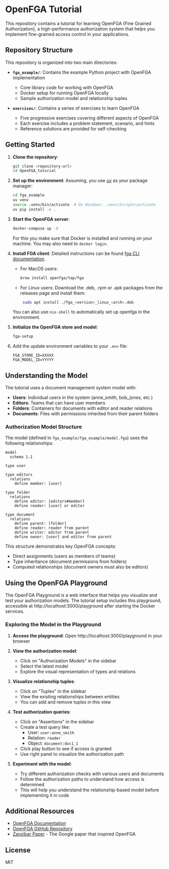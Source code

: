 # OpenFGA Tutorial

This repository contains a tutorial for learning OpenFGA (Fine Grained Authorization), a high-performance authorization system that helps you implement fine-grained access control in your applications.

## Repository Structure

This repository is organized into two main directories:

- **`fga_example/`**: Contains the example Python project with OpenFGA implementation
  - Core library code for working with OpenFGA
  - Docker setup for running OpenFGA locally
  - Sample authorization model and relationship tuples

- **`exercises/`**: Contains a series of exercises to learn OpenFGA
  - Five progressive exercises covering different aspects of OpenFGA
  - Each exercise includes a problem statement, scenario, and hints
  - Reference solutions are provided for self-checking

## Getting Started

1. **Clone the repository**:
   ```bash
   git clone <repository-url>
   cd OpenFGA_tutorial
   ```

2. **Set up the environment**:
   Assuming, you use [uv](https://docs.astral.sh/uv/getting-started/installation/) as your package manager:
   ```bash
   cd fga_example
   uv venv
   source .venv/bin/activate  # On Windows: .venv\Scripts\activate
   uv pip install -e .
   ```

3. **Start the OpenFGA server**:
   ```bash
   docker-compose up -d
   ```
   For this you make sure that Docker is installed and running on your machine. You may also need to `docker login`.

4. **Install FGA client**:
   Detailed instructions can be found [fga CLI documentation](https://github.com/openfga/cli).
   - For MacOS users:
       ```bash
       brew install openfga/tap/fga
       ```
   - For Linux users:
   Download the .deb, .rpm or .apk packages from the releases page and install them:
      ```bash
       sudo apt install ./fga_<version>_linux_<arch>.deb
       ```

    You can also use `nix-shell` to automatically set up openfga in the environment.

5. **Initialize the OpenFGA store and model**:
   ```bash
   fga-setup
   ```
   
6. Add the update environment variables to your `.env` file:
   ```
   FGA_STORE_ID=XXXXX
   FGA_MODEL_ID=YYYYY
   ```

## Understanding the Model

The tutorial uses a document management system model with:

- **Users**: Individual users in the system (anne_smith, bob_jones, etc.)
- **Editors**: Teams that can have user members
- **Folders**: Containers for documents with editor and reader relations
- **Documents**: Files with permissions inherited from their parent folders

### Authorization Model Structure

The model (defined in `fga_example/fga_example/model.fga`) uses the following relationships:

```
model
  schema 1.1

type user

type editors
  relations
    define member: [user]

type folder
  relations
    define editor: [editors#member]
    define reader: [user] or editor

type document
  relations
    define parent: [folder]
    define reader: reader from parent
    define writer: editor from parent
    define owner: [user] and editor from parent
```

This structure demonstrates key OpenFGA concepts:
- Direct assignments (users as members of teams)
- Type inheritance (document permissions from folders)
- Computed relationships (document owners must also be editors)

## Using the OpenFGA Playground

The OpenFGA Playground is a web interface that helps you visualize and test your authorization models. The tutorial setup includes this playground, accessible at http://localhost:3000/playground after starting the Docker services.

### Exploring the Model in the Playground

1. **Access the playground**: Open http://localhost:3000/playground in your browser
2. **View the authorization model**:
   - Click on "Authorization Models" in the sidebar
   - Select the latest model
   - Explore the visual representation of types and relations

3. **Visualize relationship tuples**:
   - Click on "Tuples" in the sidebar
   - View the existing relationships between entities
   - You can add and remove tuples in this view 

4. **Test authorization queries**:
   - Click on "Assertions" in the sidebar
   - Create a test query like:
     - User: `user:anne_smith`
     - Relation: `reader`
     - Object: `document:doc1_1`
   - Click play button to see if access is granted
   - Use right panel to visualize the authorization path

5. **Experiment with the model**:
   - Try different authorization checks with various users and documents
   - Follow the authorization paths to understand how access is determined
   - This will help you understand the relationship-based model before implementing it in code

## Additional Resources

- [OpenFGA Documentation](https://openfga.dev/docs)
- [OpenFGA GitHub Repository](https://github.com/openfga/openfga)
- [Zanzibar Paper](https://research.google/pubs/pub48190/) - The Google paper that inspired OpenFGA

## License

MIT